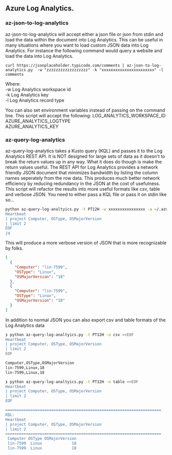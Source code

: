 ## Azure Log Analytics.

### az-json-to-log-analytics
az-json-to-log-analytics will accept either a json file or json from stdin and load the data within the document into Log Analytics.  This can be useful in many situations where you want to load custom JSON data into Log Analytics.  For instance the following command would query a website and load the data into Log Analytics.

`curl https://jsonplaceholder.typicode.com/comments | az-json-to-log-analytics.py  -w "zzzzzzzzzzzzzzzzzz" -k "xxxxxxxxxxxxxxxxxxxxxxx" -l comments `

Where:  
  -w Log Analytics workspace id  
  -k Log Analytics key  
  -l Log Analytics record type  
  
  
You can also set environment variables instead of passing on the command line.  This script will accept the following:
  LOG_ANALYTICS_WORKSPACE_ID  
  AZURE_ANALYTICS_LOGTYPE  
  AZURE_ANALYTICS_KEY  

### az-query-log-analytics
az-query-log-analytics takes a Kusto query (KQL) and passes it to the Log Analytics REST API.  It is NOT designed for large sets of data as it doesn't to break the return values up in any way.  What it does do though is make the return values useful.  The REST API for Log Analytics provides a network friendly JSON document that minimizes bandwidth by listing the column names seperately from the row data.  This produces much better network efficiency by reducing redundancy in the JSON at the cost of usefulness. This script will refactor the results into more useful formats like csv, table and verbose JSON.  You need to either pass a KQL file or pass it on stdin like so...

```bash 
python az-query-log-analtyics.py -t PT12H -w xxxxxxxxxxxxxxxx -a ~/.azureauth -o json <<EOF |  
Heartbeat  
| project Computer, OSType, OSMajorVersion  
| limit 2  
EOF  
jq 
```

This will produce a more verbose version of JSON that is more recognizable by folks.
```json
[  
  {  
    "Computer": "lin-7599",  
    "OSType": "Linux",  
    "OSMajorVersion": "18"  
  },  
  {  
    "Computer": "lin-7599",  
    "OSType": "Linux",  
    "OSMajorVersion": "18"  
  }  
]
```  
In addition to normal JSON you can also export csv and table formats of the Log Analytics data
```bash
❯ python az-query-log-analtyics.py -t PT12H -o csv <<EOF                                            
Heartbeat
| project Computer, OSType, OSMajorVersion
| limit 2
EOF

Computer,OSType,OSMajorVersion
lin-7599,Linux,18
lin-7599,Linux,18
```
```bash
❯ python az-query-log-analtyics.py -t PT12H -o table <<EOF
Heartbeat                                                                                                           
| project Computer, OSType, OSMajorVersion                                                                          
| limit 2                                                                                                            
EOF                                                                                                                  

====================================================================
KQL:
Heartbeat
| project Computer, OSType, OSMajorVersion
| limit 2
====================================================================
 Computer OSType OSMajorVersion
 lin-7599  Linux             18
 lin-7599  Linux             18

 ```
